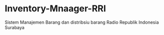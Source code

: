 # Inventory-Mnaager-RRI
Sistem Manajemen Barang dan distribsiu barang Radio Republik Indonesia Surabaya 

